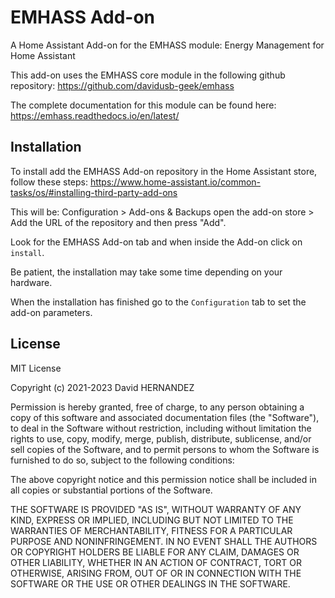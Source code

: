 # EMHASS Add-on

A Home Assistant Add-on for the EMHASS module: Energy Management for Home Assistant

This add-on uses the EMHASS core module in the following github repository: https://github.com/davidusb-geek/emhass

The complete documentation for this module can be found here: https://emhass.readthedocs.io/en/latest/

## Installation

To install add the EMHASS Add-on repository in the Home Assistant store, follow these steps: https://www.home-assistant.io/common-tasks/os/#installing-third-party-add-ons

This will be: Configuration > Add-ons & Backups open the add-on store > Add the URL of the repository and then press "Add".

Look for the EMHASS Add-on tab and when inside the Add-on click on `install`.

Be patient, the installation may take some time depending on your hardware.

When the installation has finished go to the `Configuration` tab to set the add-on parameters.

## License

MIT License

Copyright (c) 2021-2023 David HERNANDEZ

Permission is hereby granted, free of charge, to any person obtaining a copy
of this software and associated documentation files (the "Software"), to deal
in the Software without restriction, including without limitation the rights
to use, copy, modify, merge, publish, distribute, sublicense, and/or sell
copies of the Software, and to permit persons to whom the Software is
furnished to do so, subject to the following conditions:

The above copyright notice and this permission notice shall be included in all
copies or substantial portions of the Software.

THE SOFTWARE IS PROVIDED "AS IS", WITHOUT WARRANTY OF ANY KIND, EXPRESS OR
IMPLIED, INCLUDING BUT NOT LIMITED TO THE WARRANTIES OF MERCHANTABILITY,
FITNESS FOR A PARTICULAR PURPOSE AND NONINFRINGEMENT. IN NO EVENT SHALL THE
AUTHORS OR COPYRIGHT HOLDERS BE LIABLE FOR ANY CLAIM, DAMAGES OR OTHER
LIABILITY, WHETHER IN AN ACTION OF CONTRACT, TORT OR OTHERWISE, ARISING FROM,
OUT OF OR IN CONNECTION WITH THE SOFTWARE OR THE USE OR OTHER DEALINGS IN THE
SOFTWARE.

